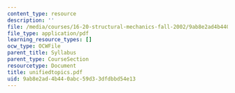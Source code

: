 ```yaml
---
content_type: resource
description: ''
file: /media/courses/16-20-structural-mechanics-fall-2002/9ab8e2ad4b440abc59d33dfdbbd54e13_unifiedtopics.pdf
file_type: application/pdf
learning_resource_types: []
ocw_type: OCWFile
parent_title: Syllabus
parent_type: CourseSection
resourcetype: Document
title: unifiedtopics.pdf
uid: 9ab8e2ad-4b44-0abc-59d3-3dfdbbd54e13
---
```

